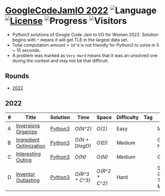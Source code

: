 # [GoogleCodeJamIO 2022](https://codingcompetitions.withgoogle.com/codejamio/round/00000000009d9870) ![Language](https://img.shields.io/badge/language-Python3-orange.svg) [![License](https://img.shields.io/badge/license-MIT-blue.svg)](./LICENSE) ![Progress](https://img.shields.io/badge/progress-4%20%2F%204-ff69b4.svg) ![Visitors](https://visitor-badge.laobi.icu/badge?page_id=kamyu104.googlecodejamio.2022)

* Python3 solutions of Google Code Jam to I/O for Women 2022. Solution begins with `*` means it will get TLE in the largest data set.
* Total computation amount > `10^8` is not friendly for Python3 to solve in 5 ~ 15 seconds.
* A problem was marked as `Very Hard` means that it was an unsolved one during the contest and may not be that difficult.

## Rounds

* [2022](https://github.com/kamyu104/GoogleKickStart-2022#2022)

## 2022
| # | Title | Solution | Time | Space | Difficulty | Tag | Note |
|---| ----- | -------- | ---- | ----- | ---------- | --- | ---- |
|A| [Inversions Organize](https://codingcompetitions.withgoogle.com/codejamio/round/00000000009d9870/0000000000a33e95)| [Python3](./2022/inversions_organize.py3)| _O(N^2)_ | _O(1)_ | Easy | | Math |
|B| [Ingredient Optimization](https://codingcompetitions.withgoogle.com/codejamio/round/00000000009d9870/0000000000a341ec)| [Python3](./2022/ingredient_optimization.py3) | _O(N + DlogD)_ | _O(D)_ | Medium | | Greedy, Heap |
|C| [Interesting Outing](https://codingcompetitions.withgoogle.com/codejamio/round/00000000009d9870/0000000000a33bc7)| [Python3](./2022/interesting_outing.py3) | _O(N)_ | _O(N)_ | Medium | | Graph, BFS |
|D| [Inventor Outlasting](https://codingcompetitions.withgoogle.com/codejamio/round/00000000009d9870/0000000000a33fb0)| [Python3](./2022/inventor_outlasting.py3) | _O(R^3 * C^3)_ | _O(R^2 * C^2)_ | Hard | | Sprague-Grundy Theorem, Memoization |
